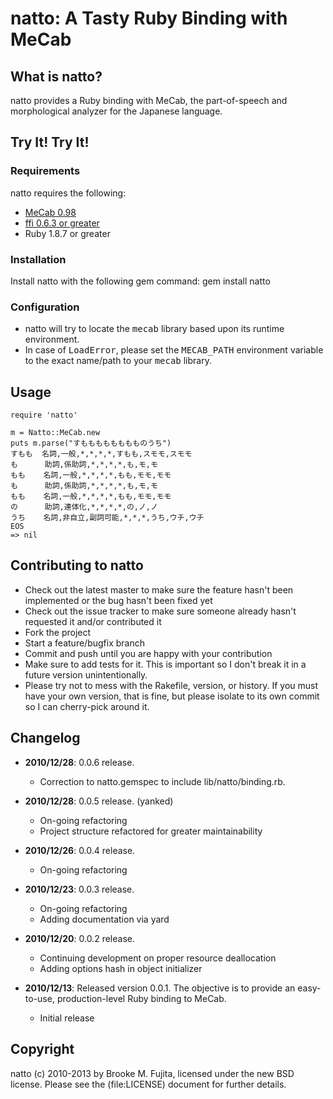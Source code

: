 # natto: A Tasty Ruby Binding with MeCab

## What is natto?

natto provides a Ruby binding with MeCab, 
the part-of-speech and morphological analyzer 
for the Japanese language.

## Try It! Try It!

### Requirements
natto requires the following:

* [MeCab 0.98](http://sourceforge.net/projects/mecab/files/mecab/)
* [ffi 0.6.3 or greater](http://rubygems.org/gems/ffi)
* Ruby 1.8.7 or greater

### Installation
Install natto with the following gem command:
    gem install natto

### Configuration
* natto will try to locate the <tt>mecab</tt> library based upon its runtime environment.
* In case of <tt>LoadError</tt>, please set the <tt>MECAB_PATH</tt> environment variable to the exact name/path to your <tt>mecab</tt> library.

## Usage
    require 'natto'

    m = Natto::MeCab.new
    puts m.parse("すもももももももものうち")
    すもも  名詞,一般,*,*,*,*,すもも,スモモ,スモモ
    も      助詞,係助詞,*,*,*,*,も,モ,モ
    もも    名詞,一般,*,*,*,*,もも,モモ,モモ
    も      助詞,係助詞,*,*,*,*,も,モ,モ
    もも    名詞,一般,*,*,*,*,もも,モモ,モモ
    の      助詞,連体化,*,*,*,*,の,ノ,ノ
    うち    名詞,非自立,副詞可能,*,*,*,うち,ウチ,ウチ
    EOS
    => nil

## Contributing to natto
* Check out the latest master to make sure the feature hasn't been implemented or the bug hasn't been fixed yet
* Check out the issue tracker to make sure someone already hasn't requested it and/or contributed it
* Fork the project
* Start a feature/bugfix branch
* Commit and push until you are happy with your contribution
* Make sure to add tests for it. This is important so I don't break it in a future version unintentionally.
* Please try not to mess with the Rakefile, version, or history. If you must have your own version, that is fine, but please isolate to its own commit so I can cherry-pick around it.

## Changelog

- **2010/12/28**: 0.0.6 release.
    - Correction to natto.gemspec to include lib/natto/binding.rb.

- **2010/12/28**: 0.0.5 release. (yanked)
    - On-going refactoring
    - Project structure refactored for greater maintainability

- **2010/12/26**: 0.0.4 release.
    - On-going refactoring

- **2010/12/23**: 0.0.3 release.
    - On-going refactoring
    - Adding documentation via yard

- **2010/12/20**: 0.0.2 release.
    - Continuing development on proper resource deallocation
    - Adding options hash in object initializer 

- **2010/12/13**: Released version 0.0.1. The objective is to provide
  an easy-to-use, production-level Ruby binding to MeCab.
    - Initial release 


## Copyright

natto (c) 2010-2013 by Brooke M. Fujita, licensed under the new BSD license. Please see the (file:LICENSE) document for further details.
